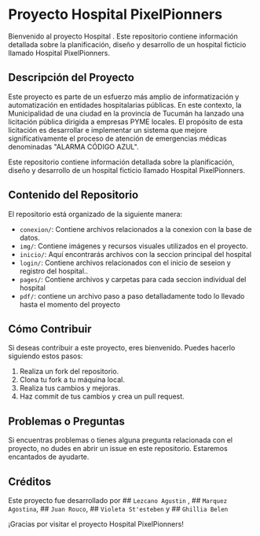 # Proyecto Hospital PixelPionners

Bienvenido al proyecto Hospital . Este repositorio contiene información detallada sobre la planificación, diseño y desarrollo de un hospital ficticio llamado Hospital PixelPionners.

## Descripción del Proyecto

Este proyecto es parte de un esfuerzo más amplio de informatización y automatización en entidades hospitalarias públicas. En este contexto, la Municipalidad de una ciudad en la provincia de Tucumán ha lanzado una licitación pública dirigida a empresas PYME locales. El propósito de esta licitación es desarrollar e implementar un sistema que mejore significativamente el proceso de atención de emergencias médicas denominadas "ALARMA CÓDIGO AZUL".

Este repositorio contiene información detallada sobre la planificación, diseño y desarrollo de un hospital ficticio llamado Hospital PixelPionners. 

## Contenido del Repositorio

El repositorio está organizado de la siguiente manera:

- `conexion/`: Contiene archivos relacionados a la conexion con la base de datos.
- `img/`: Contiene imágenes y recursos visuales utilizados en el proyecto.
- `inicio/`: Aquí encontrarás archivos con la seccion principal del hospital
- `login/`: Contiene archivos relacionados con el inicio de seseion y registro del hospital..
- `pages/`: Contiene archivos y carpetas para cada seccion individual del hospital
- `pdf/`: contiene un archivo paso a paso detalladamente todo lo llevado hasta el momento del proyecto

## Cómo Contribuir

Si deseas contribuir a este proyecto, eres bienvenido. Puedes hacerlo siguiendo estos pasos:

1. Realiza un fork del repositorio.
2. Clona tu fork a tu máquina local.
3. Realiza tus cambios y mejoras.
4. Haz commit de tus cambios y crea un pull request.

## Problemas o Preguntas

Si encuentras problemas o tienes alguna pregunta relacionada con el proyecto, no dudes en abrir un issue en este repositorio. Estaremos encantados de ayudarte.

## Créditos

Este proyecto fue desarrollado por ## `Lezcano Agustin` , ## `Marquez Agostina`, ## `Juan Rouco`, ## `Violeta St'esteben` y ## `Ghillia Belen`

¡Gracias por visitar el proyecto Hospital PixelPionners!


